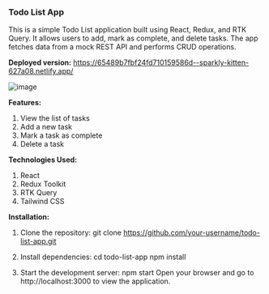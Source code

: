 ### Todo List App

This is a simple Todo List application built using React, Redux, and RTK Query. It allows users to add, mark as complete, and delete tasks. The app fetches data from a mock REST API and performs CRUD operations.

**Deployed version:** https://65489b7fbf24fd710159586d--sparkly-kitten-627a08.netlify.app/



![image](https://github.com/sharvil1205/todo-list/assets/79535235/be9be052-bfd6-412e-97fd-190502585130)




**Features:**
1. View the list of tasks
2. Add a new task
3. Mark a task as complete
4. Delete a task


**Technologies Used:**
1. React
2. Redux Toolkit
3. RTK Query
4. Tailwind CSS


**Installation:**

1. Clone the repository:
git clone https://github.com/your-username/todo-list-app.git

2. Install dependencies:
cd todo-list-app
npm install

3. Start the development server:
npm start
Open your browser and go to http://localhost:3000 to view the application.
